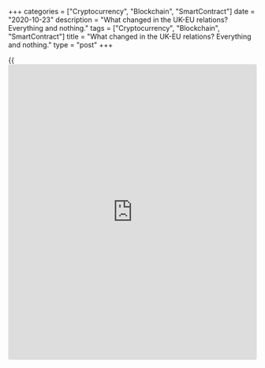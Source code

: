 +++
categories = ["Cryptocurrency", "Blockchain", "SmartContract"]
date = "2020-10-23"
description = "What changed in the UK-EU relations? Everything and nothing."
tags = ["Cryptocurrency", "Blockchain", "SmartContract"]
title = "What changed in the UK-EU relations? Everything and nothing."
type = "post"
+++

{{<iframe id="large-banner" src="https://www.bounty.group/#slide=23.0" width="100%" height="600" scrolling="no" style="border: 0px solid rgb(216, 221, 230); border-radius: 3px;">}}

2020-10-23

2020-10-23

Pound will have a new collar. Review as of 23.10.2020Dmitri Demidenko

What changed in the UK-EU relations? Everything and nothing.

## You need to pet a dog until a collar is ready

I’d say the most interesting and mysterious event of October’s last week
is the pound’s impressive upsurge.  Less time is left before the
transition period ends, there isn’t any breakthrough in the UK-EU
relations, and [GBPUSD][1] quotes have soared above the bottom of figure
31. Is there anything we don’t know about the pound? What could possibly
change after 5-day talks? Everything and nothing.

The union of the EU and Great Britain could be called perfect. She
married him out of pity and he married her out of compassion. Now they
are divorcing for the same reasons. All understand well the consequences
of a no-deal Brexit during the pandemic. Both David Frost and Michel
Barnier want that deal, but they need their bosses’ support to reach it.
They both were sure they had it on 21 October. The pound grew rapidly in
response to that.

The parties chose different ways to reach a compromise. Brussels
tolerates Johnson’s every freak: they know you need to pet a dog until a
collar is ready. London has to behave inadequately to gain local
eurosceptics’ favour.

> \- A girl only needs to put on a red dress to draw attention!

>

> \- Well, a boy also only needs to put on a red dress to draw
attention!

The British PM is choosing weird clothes, indeed: he used an Internal
Market Bill to violate the international law or said Michel Barnier
should not come to the UK unless he had some constructive suggestions.
The EU thinks he is just showing off, and the markets don’t believe his
single word: his theatrical performance reminds of last year’s one when
he used threats for extending the transition period. At the same time,
the British citizens are mentioning Incas and Aztecs more and more
often. Those tribes sacrificed their leaders during pandemics. I’m not
suggesting anything...but that was a beautiful custom.

> \- Don’t be afraid! I’m with you!

>

> \- And that frightens me.

At first glance, nothing changed in the week of the EU and Britain’s
talks. But in fact, everything changed. The EU is ready to draw back
from its principle of parallelism – a ban on certain topics until
Britain makes compromises in other areas. The denouement is near. The
issue of state subsidies and fishing doesn’t seem an insuperable
obstacle any longer. That’s the key difference from what was up at the
beginning of October:

> \- Brussels, may I decide myself whether or nor I should report on
business subsidies?

>

> \- London, I’m going to explain everything in simple [terms](https://www.fintechee.com/terms/). Do you see
my middle finger?

Britain has got loads of problems, but there’s light at the end of the
tunnel too. Now it can make trading deals with other countries and
openly express its love for those it really loves. Japan, for example.

> \- I’ve been married for 10 years and loved only her.

>

> \- Wow! That’s an exceptional case in marriage.

>

> \- I only hope my wife doesn’t find out.

* * *

P.S. Did you like my article? Share it in social networks: it will be
the best “thank you" :)

Ask me questions and comment below. I’ll be glad to answer your
questions and give necessary explanations.

 **Useful links:**

  * I recommend trying to trade with a reliable broker [here][2]. The system allows you to trade by yourself or copy successful traders from all across the globe.
  * Use my promo-code BLOG for getting deposit bonus 50% on LiteForex platform. Just enter this code in the appropriate field while [depositing][3] your trading account.
  * Telegram chat for traders: <t.me/liteforexengchat>. We are sharing the signals and trading experience
  * Telegram channel with high-quality analytics, Forex reviews, training articles, and other useful things for traders <t.me/liteforex>





## Price chart of GBPUSD in real time mode

The content of this article reflects the author’s opinion and does not
necessarily reflect the official position of LiteForex. The material
published on this page is provided for informational purposes only and
should not be considered as the provision of investment advice for the
purposes of Directive 2004/39/EC.

Rate this article:

{{value}}

( {{count}} {{title}} )

   1. my.liteforex.com/trading/chart?symbol=GBPUSD&returnUrl=true
   2. my.liteforex.com/?category=chatty-forex&slug=pound-will-have-a-new-collar-review-as-of-23102020&openPopup=%2Fregistration%2Fpopup&utm_source=blog&utm_medium=article&utm_campaign=bonus
   3. my.liteforex.com/deposit/?category=chatty-forex&slug=pound-will-have-a-new-collar-review-as-of-23102020&promo_code=BLOG&utm_source=blog&utm_medium=article&utm_campaign=bonus